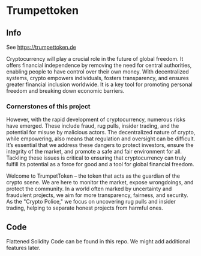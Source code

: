 # Trumpettoken

## Info

See https://trumpettoken.de 

Cryptocurrency will play a crucial role in the future of global freedom. It offers financial independence by removing the need for central authorities, enabling people to have control over their own money. With decentralized systems, crypto empowers individuals, fosters transparency, and ensures greater financial inclusion worldwide. It is a key tool for promoting personal freedom and breaking down economic barriers.

### Cornerstones of this project

However, with the rapid development of cryptocurrency, numerous risks have emerged. These include fraud, rug pulls, insider trading, and the potential for misuse by malicious actors. The decentralized nature of crypto, while empowering, also means that regulation and oversight can be difficult. It’s essential that we address these dangers to protect investors, ensure the integrity of the market, and promote a safe and fair environment for all. Tackling these issues is critical to ensuring that cryptocurrency can truly fulfill its potential as a force for good and a tool for global financial freedom.

Welcome to TrumpetToken – the token that acts as the guardian of the crypto scene. We are here to monitor the market, expose wrongdoings, and protect the community. In a world often marked by uncertainty and fraudulent projects, we aim for more transparency, fairness, and security. As the "Crypto Police," we focus on uncovering rug pulls and insider trading, helping to separate honest projects from harmful ones.


## Code

Flattened Solidity Code can be found in this repo. We might add additional features later.